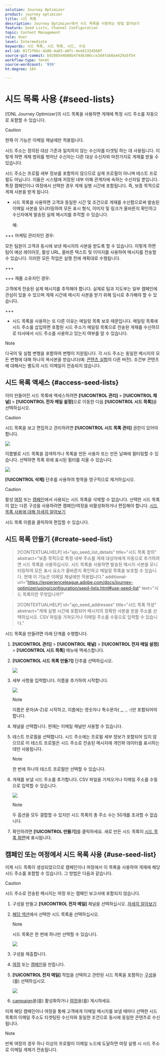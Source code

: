 ```yaml
---
solution: Journey Optimizer
product: journey optimizer
title: 시드 목록
description: Journey Optimizer에서 시드 목록을 사용하는 방법 알아보기
feature: Seed Lists, Channel Configuration
topic: Content Management
role: User
level: Intermediate
keywords: 시드 목록, 시드 목록, 시드, 구성
exl-id: 0172f6bc-da8b-4a83-a0fc-4ed41324568f
source-git-commit: b9208544b08b474db386cce3d4fab0a4429a5f54
workflow-type: tm+mt
source-wordcount: '959'
ht-degree: 16%

---
```


# 시드 목록 사용 {#seed-lists}

[!DNL Journey Optimizer]의 시드 목록을 사용하면 게재에 특정 시드 주소를 자동으로 포함할 수 있습니다.

>[!CAUTION]
>
>현재 이 기능은 이메일 채널에만 적용됩니다.

시드 주소는 정의된 대상 기준과 일치하지 않는 수신자를 타겟팅 하는 데 사용됩니다. 이렇게 하면 게재 범위를 벗어난 수신자는 다른 대상 수신자와 마찬가지로 게재를 받을 수 있습니다.

시드 주소는 프로필 세부 정보를 포함하지 않으므로 실제 프로필이 아니며 테스트 프로필도 아닙니다. 이들은 시스템에 저장된 내부 이해 관계자에 속하는 수신자일 뿐입니다. 특정 캠페인이나 여정에서 선택한 경우 게재 실행 시간에 포함됩니다. 즉, 보증 목적으로 게재 사본을 받게 됩니다.

* 시드 목록을 사용하면 고객과 동일한 시간 및 조건으로 게재를 수신함으로써 발송된 이메일 사본을 모니터링하여 모든 표시 형식, 이미지 및 링크가 올바른지 확인하고 수신자에게 발송된 실제 메시지를 추적할 수 있습니다.

  예:

+++ 마케팅 관리자인 경우:

  모든 팀원이 고객과 동시에 보낸 메시지의 사본을 받도록 할 수 있습니다. 이렇게 하면 팀이 예상 레이아웃, 활성 URL, 올바른 텍스트 및 이미지를 사용하여 메시지를 전송할 수 있습니다. 이러한 모든 작업은 실행 전에 계획대로 수행됩니다.

+++

+++ 제품 소유자인 경우:

  고객에게 전송된 실제 메시지를 추적해야 합니다. 실제로 팀과 지도부는 일부 캠페인에 관심이 있을 수 있으며 게재 시간에 메시지 사본을 받기 위해 임시로 추가해야 할 수 있습니다.

+++

* 시드 목록을 사용하는 또 다른 이유는 메일링 목록 보호 때문입니다. 메일링 목록에 시드 주소를 삽입하면 포함된 시드 주소가 메일링 목록으로 전송된 게재를 수신하므로 타사에서 시드 주소를 사용하고 있는지 여부를 알 수 있습니다.

>[!NOTE]
>
>다국어 및 실험 변형을 포함하여 변형이 지원됩니다. 각 시드 주소는 동일한 메시지의 모든 변형에 대해 하나의 복사본을 받습니다(예: [콘텐츠 실험](../content-management/get-started-experiment.md)의 다른 버전). 조건부 콘텐츠에 대해서는 별도의 시드 이메일이 전송되지 않습니다.

## 시드 목록 액세스 {#access-seed-lists}

이미 만들어진 시드 목록에 액세스하려면 **[!UICONTROL 관리]** > **[!UICONTROL 채널]** > **[!UICONTROL 전자 메일 설정]**&#x200B;으로 이동한 다음 **[!UICONTROL 시드 목록]**&#x200B;을 선택하십시오.

<!--
>[!CAUTION]
>
>Permissions to view, export and manage the seed lists are restricted to [Journey Administrators](../administration/ootb-product-profiles.md#journey-administrator). Learn more on managing [!DNL Journey Optimizer] users' access rights in [this section](../administration/permissions-overview.md).-->

>[!CAUTION]
>
>시드 목록을 보고 편집하고 관리하려면 **[!UICONTROL 시드 목록 관리]** 권한이 있어야 합니다.

![](assets/seed-list-access.png)

이름별로 시드 목록을 검색하거나 목록을 만든 사용자 또는 만든 날짜에 필터링할 수 있습니다. 선택하면 목록 위에 표시된 필터를 지울 수 있습니다.

![](assets/seed-list-filtering.png)

**[!UICONTROL 삭제]** 단추를 사용하여 항목을 영구적으로 제거하십시오.

>[!CAUTION]
>
>활성 [여정](../campaigns/review-activate-campaign.md) 또는 [캠페인](../building-journeys/publishing-the-journey.md)에서 사용되는 시드 목록을 삭제할 수 없습니다. 선택한 시드 목록이 없는 다른 구성을 사용하려면 캠페인/여정을 비활성화하거나 편집해야 합니다. [시드 목록 사용에 대해 자세히 알아보기](#use-seed-list)

시드 목록 이름을 클릭하여 편집할 수 있습니다. <!--Use the **[!UICONTROL Edit]** button to edit a seed list.-->

## 시드 목록 만들기 {#create-seed-list}

>[!CONTEXTUALHELP]
>id="ajo_seed_list_details"
>title="시드 목록 정의"
>abstract="보증 목적으로 특정 내부 주소를 게재 대상자에게 자동으로 추가하려면 시드 목록을 사용하십시오. 시드 목록을 사용하면 발송된 메시지 사본을 모니터링하여 모든 표시 요소가 올바른지 확인하고 메일링 목록을 보호할 수 있습니다. 현재 이 기능은 이메일 채널에만 적용됩니다."
>additional-url="https://experienceleague.adobe.com/docs/journey-optimizer/using/configuration/seed-lists.html#use-seed-list" text="시드 목록이란 무엇입니까?"

>[!CONTEXTUALHELP]
>id="ajo_seed_addresses"
>title="시드 목록 작성"
>abstract="게재 실행 시간에 포함되어 메시지의 정확한 사본을 받을 주소를 선택하십시오. CSV 파일을 가져오거나 이메일 주소를 수동으로 입력할 수 있습니다."

시드 목록을 만들려면 아래 단계를 수행합니다.

1. **[!UICONTROL 관리]** > **[!UICONTROL 채널]** > **[!UICONTROL 전자 메일 설정]** > **[!UICONTROL 시드 목록]** 메뉴에 액세스합니다.

1. **[!UICONTROL 시드 목록 만들기]** 단추를 선택하십시오.

   ![](assets/seed-list-create-button.png)

1. 세부 사항을 입력합니다. 이름을 추가하여 시작합니다.

   ![](assets/seed-list-details.png)

   >[!NOTE]
   >
   >이름은 문자(A-Z)로 시작하고, 이름에는 영숫자나 특수문자( _, ., -)만 포함되어야 합니다.

1. 채널을 선택합니다. 현재는 이메일 채널만 사용할 수 있습니다.

1. 테스트 프로필을 선택합니다. 시드 주소에는 프로필 세부 정보가 포함되어 있지 않으므로 이 테스트 프로필은 시드 주소로 전송된 메시지에 개인화 데이터를 표시하는 데만 사용됩니다.

   >[!NOTE]
   >
   >한 번에 하나의 테스트 프로필만 선택할 수 있습니다.

1. 게재를 보낼 시드 주소를 추가합니다. CSV 파일을 가져오거나 이메일 주소를 수동으로 입력할 수 있습니다.

   ![](assets/seed-list-email-addresses.png)

   >[!NOTE]
   >
   >두 옵션을 모두 결합할 수 있지만 시드 목록의 총 주소 수는 50개를 초과할 수 없습니다.

1. 확인하려면 **[!UICONTROL 만들기]**&#x200B;를 클릭하세요. 새로 만든 시드 목록이 [시드 목록 화면](#access-seed-lists)에 표시됩니다.

## 캠페인 또는 여정에서 시드 목록 사용 {#use-seed-list}

이제 시드 목록이 생성되었으므로 캠페인이나 여정에서 이 목록을 사용하여 게재에 해당 시드 주소를 포함할 수 있습니다. 그 방법은 다음과 같습니다.

>[!CAUTION]
>
>시드 주소로 전송된 메시지는 여정 또는 캠페인 보고서에 포함되지 않습니다.

1. 구성을 만들고 **[!UICONTROL 전자 메일]** 채널을 선택하십시오. [자세히 알아보기](../email/email-settings.md)

1. [해당 섹션](../email/email-settings.md#seed-list)에서 선택한 시드 목록을 선택하십시오.

   >[!NOTE]
   >
   >시드 목록은 한 번에 하나만 선택할 수 있습니다.

   ![](assets/seed-list-surface.png)

1. 구성을 제출합니다.

1. [여정](../campaigns/create-campaign.md) 또는 [캠페인](../building-journeys/journey-gs.md)을 만듭니다.

1. **[!UICONTROL 전자 메일]** 작업을 선택하고 관련된 시드 목록을 포함하는 [구성](channel-surfaces.md)을(를) 선택하십시오.

   ![](assets/seed-list-campaign-email.png)

1. [campaign](../campaigns/review-activate-campaign.md)을(를) 활성화하거나 [여정](../building-journeys/publishing-the-journey.md)을(를) 게시하세요.

이제 해당 캠페인이나 여정을 통해 고객에게 이메일 메시지를 보낼 때마다 선택한 시드 목록의 이메일 주소도 타겟팅된 수신자와 동일한 조건으로 동시에 동일한 콘텐츠로 수신됩니다.

>[!NOTE]
>
>반복 여정의 경우 하나 이상의 프로필이 이메일 노드에 도달하면 여정 실행 시 시드 주소로 이메일 게재가 전송됩니다.

